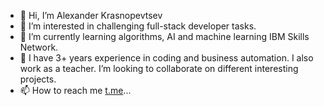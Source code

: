 - 👋 Hi, I’m Alexander Krasnopevtsev
- 👀 I’m interested in challenging full-stack developer tasks.
- 🌱 I’m currently learning algorithms, AI and machine learning IBM Skills Network.
- 💞️ I have 3+ years experience in coding and business automation. I also work as a teacher. I’m looking to collaborate on different interesting projects.
- 📫 How to reach me [t.me](https://t.me/krassler)...

<!---
krassler/krassler is a ✨ special ✨ repository because its `README.md` (this file) appears on your GitHub profile.
You can click the Preview link to take a look at your changes.
--->
